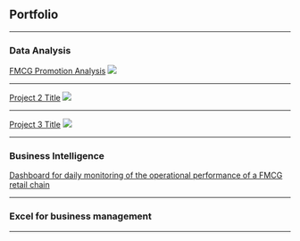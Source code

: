 ## Portfolio

---

### Data Analysis

[FMCG Promotion Analysis](https://github.com/thaihiendo190699/thaihiendo190699.github.io/blob/main/project_promotion.md)
<img src="images/dummy_thumbnail.jpg?raw=true"/>

---
[Project 2 Title](/pdf/sample_presentation.pdf)
<img src="images/dummy_thumbnail.jpg?raw=true"/>

---
[Project 3 Title](http://example.com/)
<img src="images/dummy_thumbnail.jpg?raw=true"/>

---

### Business Intelligence

[Dashboard for daily monitoring of the operational performance of a FMCG retail chain](sample_page.md)


---
### Excel for business management



---


